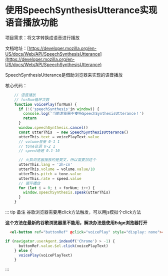 # 使用SpeechSynthesisUtterance实现语音播放功能

项目需求：将文字转换成语音进行播放

文档地址：[https://developer.mozilla.org/en-US/docs/Web/API/SpeechSynthesisUtterance](https://developer.mozilla.org/en-US/docs/Web/API/SpeechSynthesisUtterance)

SpeechSynthesisUtterance是借助浏览器来实现的语音播放

核心代码：

```js
    // 语音播放
    // forNum循环次数
    function voicePlay(forNum) {
      if (!('speechSynthesis'in window)) {
        console.log('当前浏览器不支持SpeechSynthesisUtterance！')
        return
      }
      window.speechSynthesis.cancel()
      const utterThis  = new SpeechSynthesisUtterance()
      utterThis.text = voicePlayText.value
      // volume音量 0-1 1
      // tone音调 0-2 1
      // speed语速 0.1-10

      // 火狐浏览器播放的是英文，所以需要加这个
      utterThis.lang = 'zh-cn'
      utterThis.volume = volume.value/10
      utterThis.pitch = tone.value
      utterThis.rate = speed.value
      // 循环播放
      for (let i = 0; i < forNum; i++) {
        window.speechSynthesis.speak(utterThis)
      }
    }
```

::: tip 备注
谷歌浏览器需要用click方法触发，可以用js模拟个click方法

**这个方法在最新的谷歌浏览器里不能用，解决办法是使用Edge浏览器打开**

```html
  <el-button ref="buttonRef" @click="voicePlay" style="display: none"></el-button>
```

```js
if (navigator.userAgent.indexOf('Chrome') > -1) {
      buttonRef.value.$el.click(voicePlayText)
    } else {
      voicePlay(voicePlayText)
    }
```
:::
